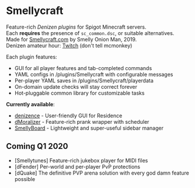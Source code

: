# Smellycraft
Feature-rich *Denizen plugins* for Spigot Minecraft servers.  
Each **requires** the presence of `sc_common.dsc`, or suitable alternatives.  
Made for [Smellycraft.com](https://smellycraft.com) by Smelly Onion Man, 2019.  
Denizen amateur hour: [Twitch](https://twitch.tv/smellyonionman) (don't tell mcmonkey)  

Each plugin features:
- GUI for all player features and tab-completed commands
- YAML configs in /plugins/Smellycraft with configurable messages
- Per-player YAML saves in /plugins/Smellycraft/playerdata
- On-domain update checks will stay correct forever
- Hot-pluggable common library for customizable tasks

**Currently available**:  
- [denizence](https://github.com/smellyonionman/smellycraft/wiki/Denizence) - User-friendly GUI for Residence
- [dMoralizer](https://github.com/smellyonionman/smellycraft/wiki/dMoralizer) - Feature-rich prank wrapper with scheduler
- [SmellyBoard](https://github.com/smellyonionman/smellycraft/wiki/smellyboard) - Lightweight and super-useful sidebar manager

## Coming Q1 2020
- \[Smellytunes\] Feature-rich jukebox player for MIDI files
- \[dFender\] Per-world and per-player PvP protections
- \[dQuake\] The definitive PVP arena solution with every god damn feature possible
